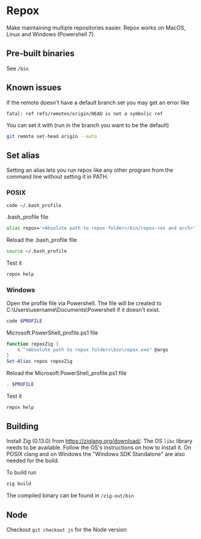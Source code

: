 # Repox

Make maintaining multiple repositories easier. Repox works on MacOS, Linux and Windows (Powershell 7).

## Pre-built binaries

See `/bin`

## Known issues

If the remote doesn't have a default branch set you may get an error like

```
fatal: ref refs/remotes/origin/HEAD is not a symbolic ref
```

You can set it with (run in the branch you want to be the default)

```sh
git remote set-head origin --auto
```

## Set alias

Setting an alias lets you run repox like any other program from the command line without setting it in PATH.

### POSIX

```sh
code ~/.bash_profile
```

.bash_profile file

```sh
alias repox='<Absolute path to repox folder>/bin/repox-<os and arch>'
```

Reload the .bash_profile file

```sh
source ~/.bash_profile
```

Test it

```sh
repox help
```

### Windows

Open the profile file via Powershell. The file will be created to C:\Users\username\Documents\Powershell if it doesn't exist.

```sh
code $PROFILE
```

Microsoft.PowerShell_profile.ps1 file

```ps1
function repoxZig {
    & "<Absolute path to repox folder>\bin\repox.exe" @args
}
Set-Alias repox repoxZig
```

Reload the Microsoft.PowerShell_profile.ps1 file

```sh
. $PROFILE
```

Test it

```sh
repox help
```

## Building

Install Zig (0.13.0) from https://ziglang.org/download/. The OS `libc` library needs to be available. Follow the OS's instructions on how to install it. On POSIX clang and on Windows the "Windows SDK Standalone" are also needed for the build.

To build run

```sh
zig build
```

The compiled binary can be found in `/zig-out/bin`

## Node

Checkout `git checkout js` for the Node version
